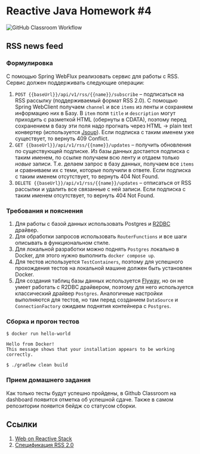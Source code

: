 # Reactive Java Homework #4

![GitHub Classroom Workflow](../../workflows/GitHub%20Classroom%20Workflow/badge.svg?branch=master)

## RSS news feed

### Формулировка

С помощью Spring WebFlux реализовать сервис для работы с RSS. Сервис должен поддерживать следующие операции:

1. `POST {{baseUrl}}/api/v1/rss/{{name}}/subscribe` – подписаться на RSS рассылку (поддерживаемый формат RSS 2.0). С
   помощью Spring WebClient получаем `channel` и все `items` из ленты и сохраняем информацию них в Базу. В `item`
   поля `title` и `description` могут приходить с разметкой HTML (обернуты в CDATA), поэтому перед сохранением в базу
   эти поля надо прогнать через HTML -> plain text конвертер (используется [Jsoup](https://jsoup.org)). Если подписка с
   таким именем уже существует, то вернуть 409 Conflict.
1. `GET {{baseUrl}}/api/v1/rss/{{name}}/updates` – получить обновления по существующей подписке. Из базы данных
   достается подписка с таким именем, по ссылке получаем всю ленту и отдаем только _новые_ записи. Т.е. делаем запрос в
   базу данных, получаем все `items` и сравниваем их с теми, которые получили в ответе. Если подписка с таким именем
   отсутствует, то вернуть 404 Not Found.
1. `DELETE {{baseUrl}}/api/v1/rss/{{name}}/updates` – отписаться от RSS рассылки и удалить все связанные с ней записи.
   Если подписка с таким именем отсутствует, то вернуть 404 Not Found.

### Требования и пояснения

1. Для работы с базой данных использовать Postgres
   и [R2DBC](https://docs.spring.io/spring-data/r2dbc/docs/current/reference/html/#reference) драйвер.
1. Для обработки запросов использовать `RouterFunctions` и все шаги описывать в функциональном стиле.
1. Для локальной разработки можно поднять `Postgres` локально в Docker, для этого нужно выполнить `docker compose up`.
1. Для тестов используется `TestContainers`, поэтому для успешного прохождения тестов на локальной машине должен быть
   установлен Docker.
1. Для создания таблиц базы данных используется [Flyway](https://flywaydb.org/documentation/), но он не умеет работать с
   R2DBC драйвером, поэтому для него используется классический драйвер `Postgres`. Аналогичные настройки выполняются для
   тестов, но там перед созданием `DataSource` и `ConnectionFactory` ожидаем поднятия контейнера с `Postgres`.

### Сборка и прогон тестов

```shell
$ docker run hello-world 

Hello from Docker!
This message shows that your installation appears to be working correctly.

$ ./gradlew clean build
```

### Прием домашнего задания

Как только тесты будут успешно пройдены, в Github Classroom на dashboard появится отметка об успешной сдаче. Также в
самом репозитории появится бейдж со статусом сборки.

## Ссылки

1. [Web on Reactive Stack](https://docs.spring.io/spring-framework/docs/current/reference/html/web-reactive.html)
1. [Спецификация RSS 2.0](https://www.internet-technologies.ru/articles/specifikaciya-rss-2-0.html)